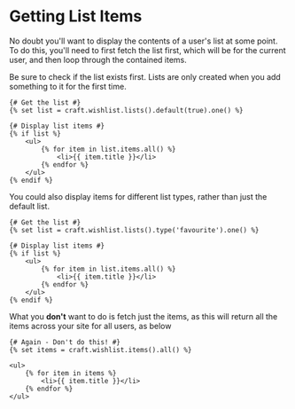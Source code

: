 # Getting List Items

No doubt you'll want to display the contents of a user's list at some point. To do this, you'll need to first fetch the list first, which will be for the current user, and then loop through the contained items.

Be sure to check if the list exists first. Lists are only created when you add something to it for the first time.

```twig
{# Get the list #}
{% set list = craft.wishlist.lists().default(true).one() %}

{# Display list items #}
{% if list %}
    <ul>
        {% for item in list.items.all() %}
            <li>{{ item.title }}</li>
        {% endfor %}
    </ul>
{% endif %}
```

You could also display items for different list types, rather than just the default list.

```twig
{# Get the list #}
{% set list = craft.wishlist.lists().type('favourite').one() %}

{# Display list items #}
{% if list %}
    <ul>
        {% for item in list.items.all() %}
            <li>{{ item.title }}</li>
        {% endfor %}
    </ul>
{% endif %}
```

What you **don't** want to do is fetch just the items, as this will return all the items across your site for all users, as below

```twig
{# Again - Don't do this! #}
{% set items = craft.wishlist.items().all() %}

<ul>
    {% for item in items %}
        <li>{{ item.title }}</li>
    {% endfor %}
</ul>
```